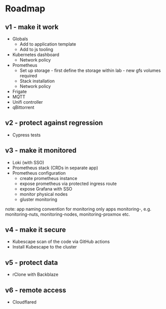 # Roadmap

## v1 - make it work
- Globals
    - Add to application template
    - Add to js tooling
- Kubernetes dashboard
    - Network policy
- Prometheus
    - Set up storage - first define the storage within lab - new gfs volumes required
    - Stack installation
    - Network policy
- Frigate
- MQTT
- Unifi controller
- qBittorrent

## v2 - protect against regression
- Cypress tests

## v3 - make it monitored
- Loki (with SSO)
- Prometheus stack (CRDs in separate app)
- Prometheus configuration
    - create prometheus instance
    - expose prometheus via protected ingress route
    - expose Grafana with SSO
    - monitor physical nodes
    - gluster monitoring

note: app naming convention for monitoring only apps monitoring-<area>, e.g. monitoring-nuts, monitoring-nodes, monitoring-proxmox etc.

## v4 - make it secure
- Kubescape scan of the code via GitHub actions
- Install Kubescape to the cluster

## v5 - protect data
- rClone with Backblaze

## v6 - remote access
- Cloudflared